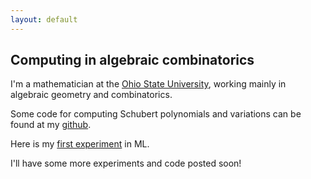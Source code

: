 ```yaml
---
layout: default
---
```


## Computing in algebraic combinatorics

I'm a mathematician at the [Ohio State University](https://people.math.osu.edu/anderson.2804/), working mainly in algebraic geometry and combinatorics.
  
Some code for computing Schubert polynomials and variations can be found at my [github](https://github.com/dandersn13/).

Here is my [first experiment](./ml-lrc.md) in ML.

I'll have some more experiments and code posted soon!
